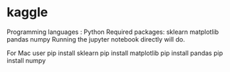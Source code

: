 # kaggle
Programming languages : Python
Required packages: sklearn matplotlib pandas numpy
Running the jupyter notebook directly will do. 

For Mac user
pip install sklearn
pip install matplotlib
pip install pandas
pip install numpy

